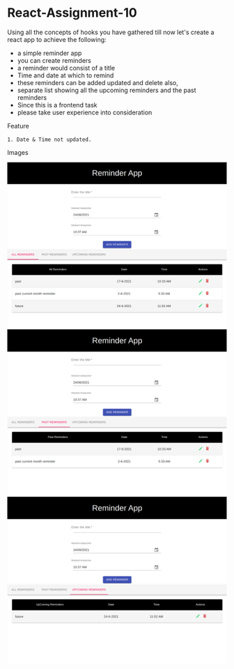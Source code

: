 # React-Assignment-10
Using all the concepts of hooks you have gathered till now let's create a react app to achieve the following:  
* a simple reminder app  
* you can create reminders  
* a reminder would consist of a title  
* Time and date at which to remind   
* these reminders can be added updated and delete  also, 
* separate list showing all the upcoming reminders and the past reminders  
* Since this is a frontend task  
* please take user experience into consideration 


Feature
```
1. Date & Time not updated.
```

Images

![image](./src/assets/all-reminders.png)
![image](./src/assets/past-reminders.png)
![image](./src/assets/upcoming-reminders.png)